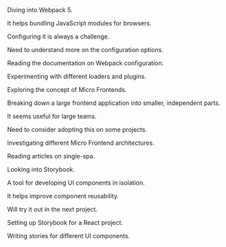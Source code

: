 Diving into Webpack 5.

It helps bundling JavaScript modules for browsers.

Configuring it is always a challenge.

Need to understand more on the configuration options.

Reading the documentation on Webpack configuration.

Experimenting with different loaders and plugins.

Exploring the concept of Micro Frontends.

Breaking down a large frontend application into smaller, independent parts.

It seems useful for large teams.

Need to consider adopting this on some projects.

Investigating different Micro Frontend architectures.

Reading articles on single-spa.

Looking into Storybook.

A tool for developing UI components in isolation.

It helps improve component reusability.

Will try it out in the next project.

Setting up Storybook for a React project.

Writing stories for different UI components.
